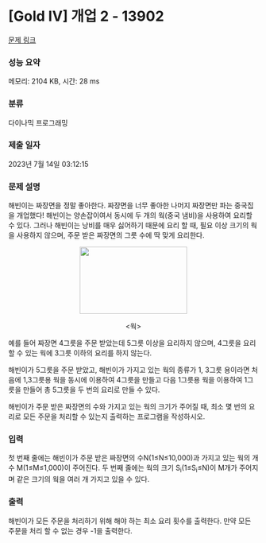 # [Gold IV] 개업 2 - 13902 

[문제 링크](https://www.acmicpc.net/problem/13902) 

### 성능 요약

메모리: 2104 KB, 시간: 28 ms

### 분류

다이나믹 프로그래밍

### 제출 일자

2023년 7월 14일 03:12:15

### 문제 설명

<p>해빈이는 짜장면을 정말 좋아한다. 짜장면을 너무 좋아한 나머지 짜장면만 파는 중국집을 개업했다! 해빈이는 양손잡이여서 동시에 두 개의 웍(중국 냄비)을 사용하여 요리할 수 있다. 그러나 해빈이는 낭비를 매우 싫어하기 때문에 요리 할 때, 필요 이상 크기의 웍을 사용하지 않으며, 주문 받은 짜장면의 그릇 수에 딱 맞게 요리한다.</p>

<p style="text-align: center;"><img alt="" src="" style="height:135px; width:216px"></p>

<p style="text-align: center;"><웍></p>

<p>예를 들어 짜장면 4그릇을 주문 받았는데 5그릇 이상을 요리하지 않으며, 4그릇을 요리할 수 있는 웍에 3그릇 이하의 요리를 하지 않는다.</p>

<p>해빈이가 5그릇을 주문 받았고, 해빈이가 가지고 있는 웍의 종류가 1, 3그릇 용이라면 처음에 1,3그릇용 웍을 동시에 이용하여 4그릇을 만들고 다음 1그릇용 웍을 이용하여 1그릇을 만들어 총 5그릇을 두 번의 요리로 만들 수 있다.</p>

<p>해빈이가 주문 받은 짜장면의 수와 가지고 있는 웍의 크기가 주어질 때, 최소 몇 번의 요리로 모든 주문을 처리할 수 있는지 출력하는 프로그램을 작성하시오.</p>

### 입력 

 <p>첫 번째 줄에는 해빈이가 주문 받은 짜장면의 수N(1≤N≤10,000)과 가지고 있는 웍의 개수 M(1≤M≤1,000)이 주어진다. 두 번째 줄에는 웍의 크기 S<sub>i</sub>(1≤S<sub>i</sub>≤N)이 M개가 주어지며 같은 크기의 웍을 여러 개 가지고 있을 수 있다.</p>

### 출력 

 <p>해빈이가 모든 주문을 처리하기 위해 해야 하는 최소 요리 횟수를 출력한다. 만약 모든 주문을 처리 할 수 없는 경우 -1을 출력한다.</p>

